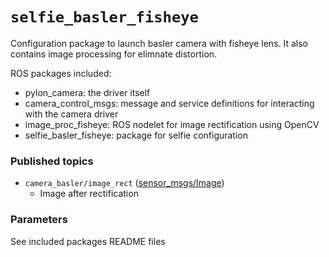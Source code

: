 # `selfie_basler_fisheye`

Configuration package to launch basler camera with fisheye lens. It also contains image processing for elimnate distortion.

ROS packages included:
- pylon_camera: the driver itself
- camera_control_msgs: message and service definitions for interacting with the camera driver
- image_proc_fisheye: ROS nodelet for image rectification using OpenCV
- selfie_basler_fisheye: package for selfie configuration

### Published topics
- `camera_basler/image_rect` ([sensor_msgs/Image](http://docs.ros.org/melodic/api/sensor_msgs/html/msg/Image.html))
  - Image after rectification

### Parameters
See included packages README files